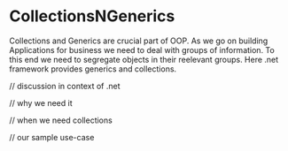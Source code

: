 # CollectionsNGenerics

Collections and Generics are crucial part of OOP. As we go on building Applications for business we need to deal with groups of information. To this end we need to segregate objects in their reelevant groups. Here .net framework provides generics and collections. 

// discussion in context of .net



// why we need it

// when we need collections

// our sample use-case
